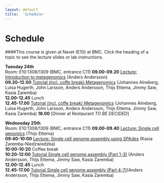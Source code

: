 ```yaml
---
layout: default
title:  'Schedule'
---
```


# Schedule

####This course is given at Navet (E10) at BMC. Click the heading of a topic to see the lecture slides or lab instructions.

**Tuesday 24th**  
Room:  E10:1308/1309 (BMC, entrance C11)
**09.00-09.20** [Lecture: Introduction to metagenomics](http://metagenomics-workshop.readthedocs.org/) (Anders Andersson)  
**09.20-12.00** [Tutorial (incl. coffe break) Metagenomics](http://metagenomics-workshop.readthedocs.org/) (Johannes Alneberg, Luisa Hugerth, John Larsson, Anders Andersson, Thijs Ettema, Jimmy Saw, Kasia Zaremba)  
**12.00-12.45** Lunch  
**12.45-17.00** [Tutorial (incl. coffe break) Metagenomics](http://metagenomics-workshop.readthedocs.org/) (Johannes Alneberg, Luisa Hugerth, John Larsson, Anders Andersson, Thijs Ettema, Jimmy Saw, Kasia Zaremba) 
**18.00** [Dinner at Restaurant *TO BE DECIDED*]

**Wednesday 25th**  
Room:  E10:1308/1309 (BMC, entrance C11)
**09.00-09.40** [Lecture: Single cell genomics](slides/Single_cell_genomics.PDF) (Thijs Ettema)  
**09:40-10:00** [Lecture: Single cell genome assembly using SPAdes](slides/SPAdes_intro_2014.pdf) (Kasia Zaremba-Niedzwiedzka)  
**10:00-10:20** Coffee break  
**10:20-12:00** [Tutorial Single cell genome assembly (Part 1-3)](slides/sc_genome_assembly) (Anders Andersson, Thijs Ettema, Jimmy Saw, Kasia Zaremba)  
**12.00-12.45** Lunch  
**12.45-17.00** [Tutorial Single cell genome assembly (Part 4-7)](slides/sc_genome_assembly)(Anders Andersson, Thijs Ettema, Jimmy Saw, Kasia Zaremba)  
